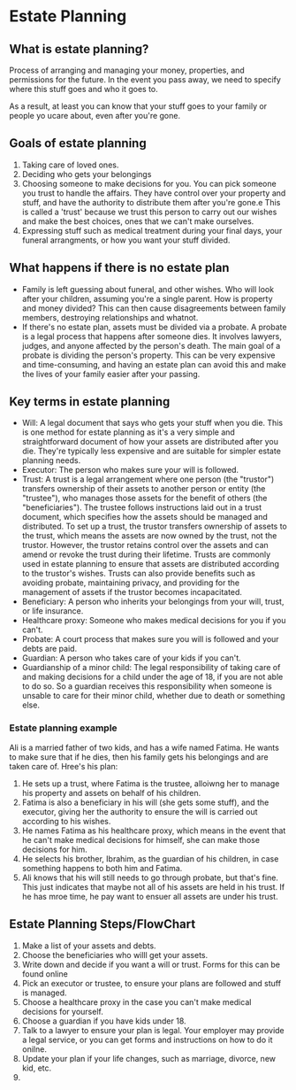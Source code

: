 # Estate Planning

## What is estate planning?
Process of arranging and managing your money, properties, and permissions for the future. In the event you pass away, we need to specify where this stuff goes and who it goes to.

As a result, at least you can know that your stuff goes to your family or people yo ucare about, even after you're gone.

## Goals of estate planning
1. Taking care of loved ones.
2. Deciding who gets your belongings
3. Choosing someone to make decisions for you. You can pick someone you trust to handle the affairs. They have control over your property and stuff, and have the authority to distribute them after you're gone.e This is called a 'trust' because we trust this person to carry out our wishes and make the best choices, ones that we can't make ourselves.
4. Expressing stuff such as medical treatment during your final days, your funeral arrangments, or how you want your stuff divided.

## What happens if there is no estate plan
- Family is left guessing about funeral, and other wishes. Who will look after your children, assuming you're a single parent. How is property and money divided? This can then cause disagreements between family members, destroying relationships and whatnot.
- If there's no estate plan, assets must be divided via a probate. A probate is a legal process that happens after someone dies. It involves lawyers, judges, and anyone affected by the person's death. The main goal of a probate is dividing the person's property. This can be very expensive and time-consuming, and having an estate plan can avoid this and make the lives of your family easier after your passing.

## Key terms in estate planning
- Will: A legal document that says who gets your stuff when you die. This is one method for estate planning as it's a very simple and straightforward document of how your assets are distributed after you die. They're typically less expensive and are suitable for simpler estate planning needs.
- Executor: The person who makes sure your will is followed.
- Trust: A trust is a legal arrangement where one person (the "trustor") transfers ownership of their assets to another person or entity (the "trustee"), who manages those assets for the benefit of others (the "beneficiaries"). The trustee follows instructions laid out in a trust document, which specifies how the assets should be managed and distributed. To set up a trust, the trustor transfers ownership of assets to the trust, which means the assets are now owned by the trust, not the trustor. However, the trustor retains control over the assets and can amend or revoke the trust during their lifetime. Trusts are commonly used in estate planning to ensure that assets are distributed according to the trustor's wishes. Trusts can also provide benefits such as avoiding probate, maintaining privacy, and providing for the management of assets if the trustor becomes incapacitated.
- Beneficiary: A person who inherits your belongings from your will, trust, or life insurance.
- Healthcare proxy: Someone who makes medical decisions for you if you can't. 
- Probate: A court process that makes sure you will is followed and your debts are paid.
- Guardian: A person who takes care of your kids if you can't.
- Guardianship of a minor child: The legal responsibility of taking care of and making decisions for a child under the age of 18, if you are not able to do so. So a guardian receives this responsibility when someone is unsable to care for their minor child, whether due to death or something else.

### Estate planning example
Ali is a married father of two kids, and has a wife named Fatima. He wants to make sure that if he dies, then his family gets his belongings and are taken care of. Hree's his plan:

1. He sets up a trust, where Fatima is the trustee, alloiwng her to manage his property and assets on behalf of his children. 
2. Fatima is also a beneficiary in his will (she gets some stuff), and the executor, giving her the authority to ensure the will is carried out according to his wishes.
3. He names Fatima as his healthcare proxy, which means in the event that he can't make medical decisions for himself, she can make those decisions for him.
4. He selects his brother, Ibrahim, as the guardian of his children, in case something happens to both him and Fatima.
5. Ali knows that his will still needs to go through probate, but that's fine. This just indicates that maybe not all of his assets are held in his trust. If he has mroe time, he pay want to ensuer all assets are under his trust. 

## Estate Planning Steps/FlowChart
1. Make a list of your assets and debts. 
2. Choose the beneficiaries who willl get your assets.
3. Write down and decide if you want a will or trust. Forms for this can be found online
4. Pick an executor or trustee, to ensure your plans are followed and stuff is managed.
5. Choose a healthcare proxy in the case you can't make medical decisions for yourself.
6. Choose a guardian if you have kids under 18.
7. Talk to a lawyer to ensure your plan is legal. Your employer may provide a legal service, or you can get forms and instructions on how to do it onilne.
8. Update your plan if your life changes, such as marriage, divorce, new kid, etc.
1. 